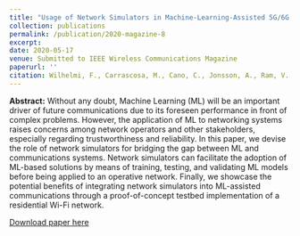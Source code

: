 ```yaml
---
title: "Usage of Network Simulators in Machine-Learning-Assisted 5G/6G Networks"
collection: publications
permalink: /publication/2020-magazine-8
excerpt: 
date: 2020-05-17
venue: Submitted to IEEE Wireless Communications Magazine
paperurl: ''
citation: Wilhelmi, F., Carrascosa, M., Cano, C., Jonsson, A., Ram, V., & Bellalta, B. (2020). Usage of Network Simulators in Machine-Learning-Assisted 5G/6G Networks. arXiv preprint arXiv:2005.08281.
---
```


**Abstract:** Without any doubt, Machine Learning (ML) will be an important driver of future communications due to its foreseen performance in front of complex problems. However, the application of ML to networking systems raises concerns among network operators and other stakeholders, especially regarding trustworthiness and reliability. In this paper, we devise the role of network simulators for bridging the gap between ML and communications systems. Network simulators can facilitate the adoption of ML-based solutions by means of training, testing, and validating ML models before being applied to an operative network. Finally, we showcase the potential benefits of integrating network simulators into ML-assisted communications through a proof-of-concept testbed implementation of a residential Wi-Fi network.

[Download paper here](https://arxiv.org/pdf/2005.08281.pdf)